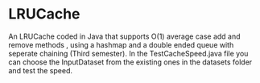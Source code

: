 # LRUCache
An LRUCache coded in Java that supports O(1) average case add and remove methods , using a hashmap and a double ended queue with seperate chaining (Third semester).
In the TestCacheSpeed.java file you can choose the InputDataset from the existing ones in the datasets folder and test the speed.
